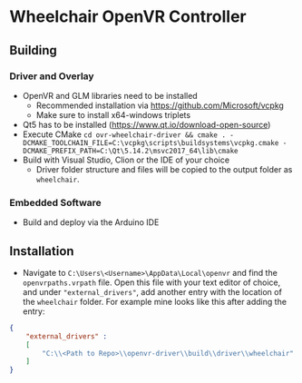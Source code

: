 # Wheelchair OpenVR Controller

## Building

### Driver and Overlay

- OpenVR and GLM libraries need to be installed
    - Recommended installation via https://github.com/Microsoft/vcpkg
    - Make sure to install x64-windows triplets
- Qt5 has to be installed (https://www.qt.io/download-open-source)
- Execute CMake `cd ovr-wheelchair-driver && cmake . -DCMAKE_TOOLCHAIN_FILE=C:\vcpkg\scripts\buildsystems\vcpkg.cmake -DCMAKE_PREFIX_PATH=C:\Qt\5.14.2\msvc2017_64\lib\cmake`
- Build with Visual Studio, Clion or the IDE of your choice
	- Driver folder structure and files will be copied to the output folder as `wheelchair`.
	
### Embedded Software

- Build and deploy via the Arduino IDE
	
## Installation

- Navigate to `C:\Users\<Username>\AppData\Local\openvr` and find the `openvrpaths.vrpath` file. Open this file with your text editor of choice, and under `"external_drivers"`, add another entry with the location of the `wheelchair` folder. For example mine looks like this after adding the entry:

```json
{
	"external_drivers" : 
	[
		"C:\\<Path to Repo>\\openvr-driver\\build\\driver\\wheelchair"
	]
}
```